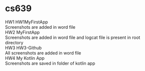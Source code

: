 # cs639

HW1 HW1MyFirstApp  
Screenshots are added in word file  
HW2 MyFirstApp  
Screenshots are added in word file and logcat file is present in root directory  
HW3 HW3-Github  
All screenshots are added in word file  
HW4 My Kotlin App  
Screenshots are saved in folder of kotlin app
